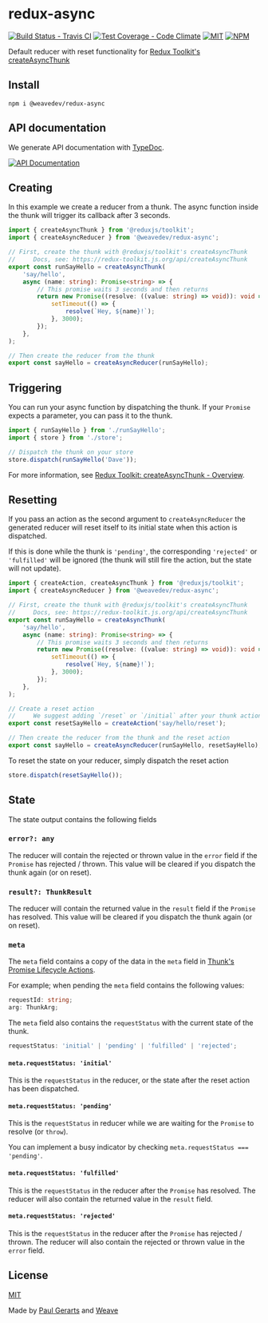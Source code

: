 # redux-async

[![Build Status - Travis CI](https://img.shields.io/travis/weavedev/redux-async.svg)](https://travis-ci.org/weavedev/redux-async)
[![Test Coverage - Code Climate](https://img.shields.io/codeclimate/coverage/weavedev/redux-async.svg)](https://codeclimate.com/github/weavedev/redux-async/test_coverage)
[![MIT](https://img.shields.io/github/license/weavedev/redux-async.svg)](https://github.com/weavedev/redux-async/blob/master/LICENSE)
[![NPM](https://img.shields.io/npm/v/@weavedev/redux-async.svg)](https://www.npmjs.com/package/@weavedev/redux-async)

Default reducer with reset functionality for [Redux Toolkit's createAsyncThunk](https://redux-toolkit.js.org/api/createAsyncThunk)

## Install

```
npm i @weavedev/redux-async
```

## API documentation

We generate API documentation with [TypeDoc](https://typedoc.org).

[![API Documentation](https://img.shields.io/badge/API-Documentation-blue?style=for-the-badge&logo=typescript)](https://weavedev.github.io/redux-async/)

## Creating

In this example we create a reducer from a thunk. The async function inside the thunk will trigger its callback after 3 seconds.

```ts
import { createAsyncThunk } from '@reduxjs/toolkit';
import { createAsyncReducer } from '@weavedev/redux-async';

// First, create the thunk with @reduxjs/toolkit's createAsyncThunk
//     Docs, see: https://redux-toolkit.js.org/api/createAsyncThunk
export const runSayHello = createAsyncThunk(
    'say/hello',
    async (name: string): Promise<string> => {
        // This promise waits 3 seconds and then returns
        return new Promise((resolve: ((value: string) => void)): void => {
            setTimeout(() => {
                resolve(`Hey, ${name}!`);
            }, 3000);
        });
    },
);

// Then create the reducer from the thunk
export const sayHello = createAsyncReducer(runSayHello);
```

## Triggering

You can run your async function by dispatching the thunk. If your `Promise` expects a parameter, you can pass it to the thunk.

```ts
import { runSayHello } from './runSayHello';
import { store } from './store';

// Dispatch the thunk on your store
store.dispatch(runSayHello('Dave'));
```

For more information, see [Redux Toolkit: createAsyncThunk - Overview](https://redux-toolkit.js.org/api/createAsyncThunk#overview).

## Resetting

If you pass an action as the second argument to `createAsyncReducer` the generated reducer will reset itself to its initial state when this action is dispatched.

If this is done while the thunk is `'pending'`, the corresponding `'rejected'` or `'fulfilled'` will be ignored (the thunk will still fire the action, but the state will not update).

```ts
import { createAction, createAsyncThunk } from '@reduxjs/toolkit';
import { createAsyncReducer } from '@weavedev/redux-async';

// First, create the thunk with @reduxjs/toolkit's createAsyncThunk
//     Docs, see: https://redux-toolkit.js.org/api/createAsyncThunk
export const runSayHello = createAsyncThunk(
    'say/hello',
    async (name: string): Promise<string> => {
        // This promise waits 3 seconds and then returns
        return new Promise((resolve: ((value: string) => void)): void => {
            setTimeout(() => {
                resolve(`Hey, ${name}!`);
            }, 3000);
        });
    },
);

// Create a reset action
//     We suggest adding `/reset` or `/initial` after your thunk action string
export const resetSayHello = createAction('say/hello/reset');

// Then create the reducer from the thunk and the reset action
export const sayHello = createAsyncReducer(runSayHello, resetSayHello);
```

To reset the state on your reducer, simply dispatch the reset action

```ts
store.dispatch(resetSayHello());
```

## State

The state output contains the following fields

### `error?: any`

The reducer will contain the rejected or thrown value in the `error` field if the `Promise` has rejected / thrown. This value will be cleared if you dispatch the thunk again (or on reset).

### `result?: ThunkResult`

The reducer will contain the returned value in the `result` field if the `Promise` has resolved. This value will be cleared if you dispatch the thunk again (or on reset).

### `meta`

The `meta` field contains a copy of the data in the `meta` field in [Thunk's Promise Lifecycle Actions](https://redux-toolkit.js.org/api/createAsyncThunk#promise-lifecycle-actions).

For example; when pending the `meta` field contains the following values:

```ts
requestId: string;
arg: ThunkArg;
```

The `meta` field also contains the `requestStatus` with the current state of the thunk.

```ts
requestStatus: 'initial' | 'pending' | 'fulfilled' | 'rejected';
```

#### `meta.requestStatus: 'initial'`

This is the `requestStatus` in the reducer, or the state after the reset action has been dispatched.

#### `meta.requestStatus: 'pending'`

This is the `requestStatus` in reducer while we are waiting for the `Promise` to resolve (or `throw`).

You can implement a busy indicator by checking `meta.requestStatus === 'pending'`.

#### `meta.requestStatus: 'fulfilled'`

This is the `requestStatus` in the reducer after the `Promise` has resolved. The reducer will also contain the returned value in the `result` field.

#### `meta.requestStatus: 'rejected'`

This is the `requestStatus` in the reducer after the `Promise` has rejected / thrown. The reducer will also contain the rejected or thrown value in the `error` field.

## License

[MIT](https://github.com/weavedev/redux-async/blob/master/LICENSE)

Made by [Paul Gerarts](https://github.com/gerarts) and [Weave](https://weave.nl)
